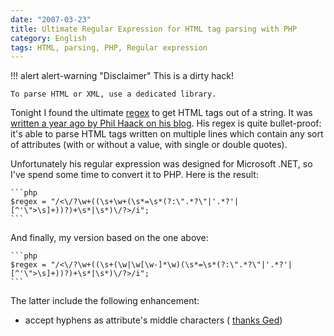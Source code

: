 ```yaml
---
date: "2007-03-23"
title: Ultimate Regular Expression for HTML tag parsing with PHP
category: English
tags: HTML, parsing, PHP, Regular expression
---
```


!!! alert alert-warning "Disclaimer"
    This is a dirty hack!

    To parse HTML or XML, use a dedicated library.

Tonight I found the ultimate
[regex](https://en.wikipedia.org/wiki/Regular_expression) to get HTML tags out of
a string. It was
[written a year ago by Phil Haack on his blog](https://haacked.com/archive/2005/04/22/Matching_HTML_With_Regex.aspx).
His regex is quite bullet-proof: it's able to parse HTML tags written on
multiple lines which contain any sort of attributes (with or without a value,
with single or double quotes).

Unfortunately his regular expression was designed for Microsoft .NET, so I've
spend some time to convert it to PHP. Here is the result:

    ```php
    $regex = "/<\/?\w+((\s+\w+(\s*=\s*(?:\".*?\"|'.*?'|[^'\">\s]+))?)+\s*|\s*)\/?>/i";
    ```

And finally, my version based on the one above:

    ```php
    $regex = "/<\/?\w+((\s+(\w|\w[\w-]*\w)(\s*=\s*(?:\".*?\"|'.*?'|[^'\">\s]+))?)+\s*|\s*)\/?>/i";
    ```

The latter include the following enhancement:

  * accept hyphens as attribute's middle characters (
    [thanks Ged](https://kevin.deldycke.com/2007/03/ultimate-regular-expression-for-html-tag-parsing-with-php/#comment-3167))
